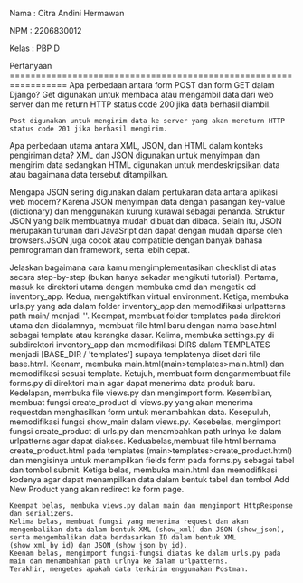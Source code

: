 Nama        : Citra Andini Hermawan

NPM         : 2206830012

Kelas       : PBP D

Pertanyaan =================================================================
Apa perbedaan antara form POST dan form GET dalam Django?
    Get digunakan untuk membaca atau mengambil data dari web server dan me return HTTP status code 200 jika data berhasil diambil.
    
    Post digunakan untuk mengirim data ke server yang akan mereturn HTTP status code 201 jika berhasil mengirim.

Apa perbedaan utama antara XML, JSON, dan HTML dalam konteks pengiriman data?
    XML dan JSON digunakan untuk menyimpan dan mengirim data sedangkan HTML digunakan untuk mendeskripsikan data atau bagaimana data tersebut ditampilkan.

Mengapa JSON sering digunakan dalam pertukaran data antara aplikasi web modern?
    Karena JSON menyimpan data dengan pasangan key-value (dictionary) dan menggunakan kurung kurawal sebagai penanda. Struktur JSON yang baik membuatnya mudah dibuat dan dibaca. Selain itu, JSON merupakan turunan dari JavaSript dan dapat dengan mudah diparse oleh browsers.JSON juga cocok atau compatible dengan banyak bahasa pemrograman dan framework, serta lebih cepat.

Jelaskan bagaimana cara kamu mengimplementasikan checklist di atas secara step-by-step (bukan hanya sekadar mengikuti tutorial).
    Pertama, masuk ke direktori utama dengan membuka cmd dan mengetik cd inventory_app.
    Kedua, mengaktifkan virtual environment.
    Ketiga, membuka urls.py yang ada dalam folder inventory_app dan memodifikasi urlpatterns path main/ menjadi ''.
    Keempat, membuat folder templates pada direktori utama dan didalamnya, membuat file html baru dengan nama base.html sebagai template atau kerangka dasar.
    Kelima, membuka settings.py di subdirektori inventory_app dan memodifikasi DIRS dalam TEMPLATES menjadi [BASE_DIR / 'templates'] supaya templatenya diset dari file base.html.
    Keenam, membuka main.html(main>templates>main.html) dan memodifikasi sesuai template.
    Ketujuh, membuat form denganmembuat file forms.py di direktori main agar dapat menerima data produk baru.
    Kedelapan, membuka file views.py dan mengimport form.
    Kesembilan, membuat fungsi create_product di views.py yang akan menerima requestdan menghasilkan form untuk menambahkan data.
    Kesepuluh, memodifikasi fungsi show_main dalam views.py.
    Kesebelas, mengimport fungsi create_product di urls.py dan menambahkan path urlnya ke dalam urlpatterns agar dapat diakses.
    Keduabelas,membuat file html bernama create_product.html pada templates (main>templates>create_product.html) dan mengisinya untuk menampilkan fields form pada forms.py sebagai tabel dan tombol submit.
    Ketiga belas, membuka main.html dan memodifikasi kodenya agar dapat menampilkan data dalam bentuk tabel dan tombol Add New Product yang akan redirect ke form page.

    Keempat belas, membuka views.py dalam main dan mengimport HttpResponse dan serializers.
    Kelima belas, membuat fungsi yang menerima request dan akan mengembalikan data dalam bentuk XML (show_xml) dan JSON (show_json), serta mengembalikan data berdasarkan ID dalam bentuk XML (show_xml_by_id) dan JSON (show_json_by_id).
    Keenam belas, mengimport fungsi-fungsi diatas ke dalam urls.py pada main dan menambahkan path urlnya ke dalam urlpatterns.
    Terakhir, mengetes apakah data terkirim enggunakan Postman.

    